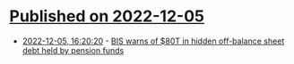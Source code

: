 # [Published on 2022-12-05](index.md)

* [2022-12-05, 16:20:20](https://news.ycombinator.com/item?id=33867565) - [BIS warns of $80T in hidden off-balance sheet debt held by pension funds](https://news.ycombinator.com/item?id=33867565)
